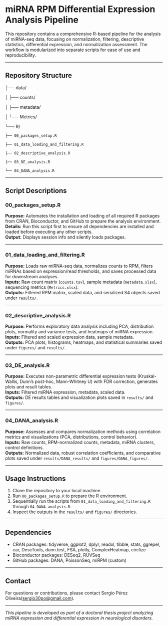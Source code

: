 # miRNA RPM Differential Expression Analysis Pipeline

This repository contains a comprehensive R-based pipeline for the analysis of miRNA-seq data, focusing on normalization, filtering, descriptive statistics, differential expression, and normalization assessment. The workflow is modularized into separate scripts for ease of use and reproducibility.

---

## Repository Structure

├── data/  

│ ├── counts/

│ ├── metadata/

│ └── Metrics/

└── R/

    ├── 00_packages_setup.R

    ├── 01_data_loading_and_filtering.R

    ├── 02_descriptive_analysis.R

    ├── 03_DE_analysis.R
  
    └── 04_DANA_analysis.R


---

## Script Descriptions

### 00_packages_setup.R  
**Purpose:** Automates the installation and loading of all required R packages from CRAN, Bioconductor, and GitHub to prepare the analysis environment.  
**Details:** Run this script first to ensure all dependencies are installed and loaded before executing any other scripts.  
**Output:** Displays session info and silently loads packages.

---

### 01_data_loading_and_filtering.R  
**Purpose:** Loads raw miRNA-seq data, normalizes counts to RPM, filters miRNAs based on expression/read thresholds, and saves processed data for downstream analyses.  
**Inputs:** Raw count matrix (`counts.tsv`), sample metadata (`metadata.xlsx`), sequencing metrics (`Metrics.xlsx`).  
**Outputs:** Filtered RPM matrix, scaled data, and serialized S4 objects saved under `results/`.

---

### 02_descriptive_analysis.R  
**Purpose:** Performs exploratory data analysis including PCA, distribution plots, normality and variance tests, and heatmaps of miRNA expression.  
**Inputs:** Filtered and scaled expression data, sample metadata.  
**Outputs:** PCA plots, histograms, heatmaps, and statistical summaries saved under `figures/` and `results/`.

---

### 03_DE_analysis.R  
**Purpose:** Executes non-parametric differential expression tests (Kruskal-Wallis, Dunn’s post-hoc, Mann-Whitney U) with FDR correction, generates plots and result tables.  
**Inputs:** Filtered miRNA expression, metadata, scaled data.  
**Outputs:** DE results tables and visualization plots saved in `results/` and `figures/`.

---

### 04_DANA_analysis.R  
**Purpose:** Assesses and compares normalization methods using correlation metrics and visualizations (PCA, distributions, control behavior).  
**Inputs:** Raw counts, RPM-normalized counts, metadata, miRNA clusters, control definitions.  
**Outputs:** Normalized data, robust correlation coefficients, and comparative plots saved under `results/DANA_results/` and `figures/DANA_figures/`.

---

## Usage Instructions

1. Clone the repository to your local machine.  
2. Run `00_packages_setup.R` to prepare the R environment.  
3. Sequentially run the scripts from `01_data_loading_and_filtering.R` through `04_DANA_analysis.R`.  
4. Inspect the outputs in the `results/` and `figures/` directories.  

---

## Dependencies

- CRAN packages: tidyverse, ggplot2, dplyr, readxl, tibble, stats, ggrepel, car, DescTools, dunn.test, FSA, plotly, ComplexHeatmap, circlize  
- Bioconductor packages: DESeq2, RUVSeq  
- GitHub packages: DANA, PoissonSeq, miRPM (custom)  

---

## Contact

For questions or contributions, please contact Sergio Pérez Oliveira(sergio30po@gmail.com).

---

*This pipeline is developed as part of a doctoral thesis project analyzing miRNA expression and differential expression in neurological disorders.*

